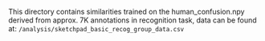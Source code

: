 This directory contains similarities trained on the human_confusion.npy derived from approx. 7K annotations in recognition task, data can be found at: `/analysis/sketchpad_basic_recog_group_data.csv`